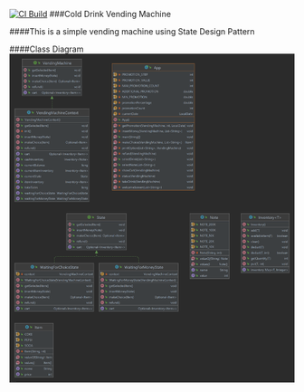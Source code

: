 [![CI Build](https://github.com/haianh1233/vending-machine/actions/workflows/maven-publish.yml/badge.svg)](https://github.com/haianh1233/vending-machine/actions/workflows/maven-publish.yml)
###Cold Drink Vending Machine

####This is a simple vending machine using State Design Pattern

####Class Diagram
![alt text](https://github.com/haianh1233/vending-machine/blob/main/UMLClassDiagrams.png?raw=true)
